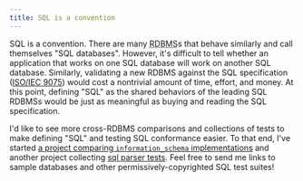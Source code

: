 ```yaml
---
title: SQL is a convention
---
```


SQL is a convention.
There are many <abbr title="Relational DataBase Management System">RDBMS</abbr>s that behave similarly and call themselves "SQL databases".
However, it's difficult to tell whether an application that works on one SQL database will work on another SQL database.
Similarly, validating a new RDBMS against the SQL specification ([ISO/IEC 9075][iso-9075]) would cost a nontrivial amount of time, effort, and money.
At this point, defining "SQL" as the shared behaviors of the leading SQL RDBMSs would be just as meaningful as buying and reading the SQL specification.

I'd like to see more cross-RDBMS comparisons and collections of tests to make defining "SQL" and testing SQL conformance easier.
To that end, I've started [a project comparing `information_schema` implementations][i.s.compat.table] and another project collecting [sql parser tests][sql_parser_tests].
Feel free to send me links to sample databases and other permissively-copyrighted SQL test suites!

[iso-9075]: https://web.archive.org/web/20240225123416/https://blog.ansi.org/sql-standard-iso-iec-9075-2023-ansi-x3-135/
[standardization-history]: https://en.wikipedia.org/wiki/SQL#Standardization_history
[i.s.compat.table]: https://github.com/i-s-compat-table/
[sql_parser_tests]: https://github.com/skalt/sql_parser_tests
[nist-artifact]: https://github.com/apache/derby/tree/cc457a99b575db678e490cfb1c916100bae31dd7/java/org.apache.derby.tests/org/apache/derbyTesting/functionTests/tests/nist

<!--
[tpc-h]: https://www.tpc.org/tpch/
[nist-form]: https://www.itl.nist.gov/div897/ctg/sql_form.htm
[nist-news]: https://www.hpcwire.com/1996/09/06/nist-will-cease-creating-new-sql-tests-by-1997/
https://www.iso.org/standard/63555.html
https://www.scattered-thoughts.net/writing/against-sql/
https://www.cockroachlabs.com/docs/stable/frequently-asked-questions.html#why-does-cockroachdb-use-the-postgresql-wire-protocol-instead-of-the-mysql-protocol
https://docs.pingcap.com/tidb/stable/overview#key-features
https://github.com/sqlparser-rs/sqlparser-rs#sql-compliance
https://github.com/elliotchance/sqltest
-->
